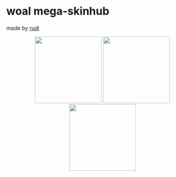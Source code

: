# woal mega-skinhub
made by <a href="https://twitter.com/rudj_">rudj</a>
<p align="center">
  <a href="rudj.md">
  <img src="https://a.ppy.sh/11592896"  
       width="175"
       height="175"></a>
  <a href="luciano.md">
  <img src="https://a.ppy.sh/11604978" 
       width="175" 
       height="175"></a>
  <a href="gabey.md">
  <img src="https://a.ppy.sh/12904237" 
       width="175" 
       height="175"></a>
  <br></br>
</p>
